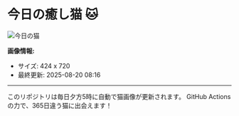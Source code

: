 # 今日の癒し猫 🐱

![今日の猫](https://cdn2.thecatapi.com/images/8vi.jpg)

**画像情報:**
- サイズ: 424 x 720
- 最終更新: 2025-08-20 08:16

---

このリポジトリは毎日夕方5時に自動で猫画像が更新されます。
GitHub Actionsの力で、365日違う猫に出会えます！
